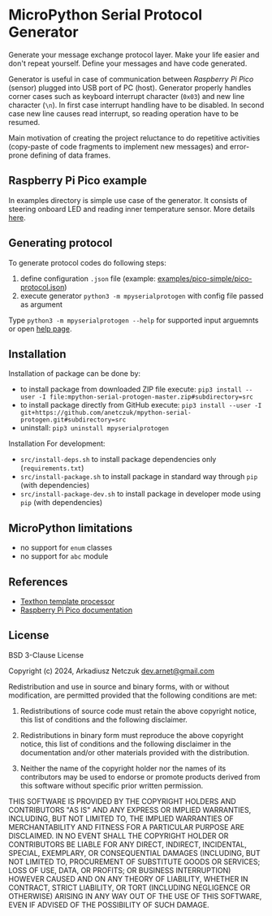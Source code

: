 # MicroPython Serial Protocol Generator

Generate your message exchange protocol layer. Make your life easier and don't repeat yourself. Define your messages
and have code generated.

Generator is useful in case of communication between *Raspberry Pi Pico* (sensor) plugged into USB port of PC (host).
Generator properly handles corner cases such as keyboard interrupt character (`0x03`) and new line character (`\n`). In
first case interrupt handling have to be disabled. In second case new line causes read interrupt, so reading operation 
have to be resumed.

Main motivation of creating the project reluctance to do repetitive activities (copy-paste of code fragments to implement 
new messages) and error-prone defining of data frames.


## Raspberry Pi Pico example

In examples directory is simple use case of the generator. It consists of steering onboard LED and reading inner 
temperature sensor. More details [here](examples/pico-simple/README.md).


## Generating protocol

To generate protocol codes do following steps:
1. define configuration `.json` file (example: [examples/pico-simple/pico-protocol.json](examples/pico-simple/pico-protocol.json))
2. execute generator `python3 -m mpyserialprotogen` with config file passed as argument

Type `python3 -m mpyserialprotogen --help` for supported input arguemnts or open [help page](doc/cmdargs.md).


## Installation

Installation of package can be done by:
 - to install package from downloaded ZIP file execute: `pip3 install --user -I file:mpython-serial-protogen-master.zip#subdirectory=src`
 - to install package directly from GitHub execute: `pip3 install --user -I git+https://github.com/anetczuk/mpython-serial-protogen.git#subdirectory=src`
 - uninstall: `pip3 uninstall mpyserialprotogen`

Installation For development:
 - `src/install-deps.sh` to install package dependencies only (`requirements.txt`)
 - `src/install-package.sh` to install package in standard way through `pip` (with dependencies)
 - `src/install-package-dev.sh` to install package in developer mode using `pip` (with dependencies)


## MicroPython limitations

- no support for `enum` classes
- no support for `abc` module


## References

- [Texthon template processor](http://texthon.chipsforbrain.org/)
- [Raspberry Pi Pico documentation](https://www.raspberrypi.com/documentation/microcontrollers/raspberry-pi-pico.html)


## License

BSD 3-Clause License

Copyright (c) 2024, Arkadiusz Netczuk <dev.arnet@gmail.com>

Redistribution and use in source and binary forms, with or without
modification, are permitted provided that the following conditions are met:

1. Redistributions of source code must retain the above copyright notice, this
   list of conditions and the following disclaimer.

2. Redistributions in binary form must reproduce the above copyright notice,
   this list of conditions and the following disclaimer in the documentation
   and/or other materials provided with the distribution.

3. Neither the name of the copyright holder nor the names of its
   contributors may be used to endorse or promote products derived from
   this software without specific prior written permission.

THIS SOFTWARE IS PROVIDED BY THE COPYRIGHT HOLDERS AND CONTRIBUTORS "AS IS"
AND ANY EXPRESS OR IMPLIED WARRANTIES, INCLUDING, BUT NOT LIMITED TO, THE
IMPLIED WARRANTIES OF MERCHANTABILITY AND FITNESS FOR A PARTICULAR PURPOSE ARE
DISCLAIMED. IN NO EVENT SHALL THE COPYRIGHT HOLDER OR CONTRIBUTORS BE LIABLE
FOR ANY DIRECT, INDIRECT, INCIDENTAL, SPECIAL, EXEMPLARY, OR CONSEQUENTIAL
DAMAGES (INCLUDING, BUT NOT LIMITED TO, PROCUREMENT OF SUBSTITUTE GOODS OR
SERVICES; LOSS OF USE, DATA, OR PROFITS; OR BUSINESS INTERRUPTION) HOWEVER
CAUSED AND ON ANY THEORY OF LIABILITY, WHETHER IN CONTRACT, STRICT LIABILITY,
OR TORT (INCLUDING NEGLIGENCE OR OTHERWISE) ARISING IN ANY WAY OUT OF THE USE
OF THIS SOFTWARE, EVEN IF ADVISED OF THE POSSIBILITY OF SUCH DAMAGE.
